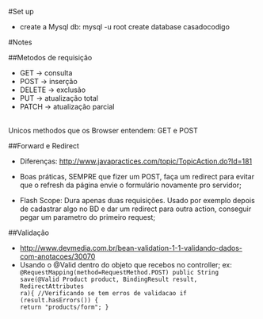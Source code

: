 #Set up
 - create a Mysql db: 
 mysql -u root 
 create database casadocodigo

#Notes 

##Metodos de requisição
- GET    -> consulta
- POST   -> inserção	
- DELETE -> exclusão
- PUT    -> atualização total
- PATCH  -> atualização parcial
<br>
Unicos methodos que os Browser entendem: GET e POST
 
##Forward e Redirect
- Diferenças: http://www.javapractices.com/topic/TopicAction.do?Id=181

- Boas práticas, SEMPRE que fizer um POST, faça um redirect para evitar que o refresh da página envie o formulário novamente pro servidor; 
 
- Flash Scope: Dura apenas duas requisições. Usado por exemplo depois de cadastrar algo no BD e dar um redirect para outra action, conseguir pegar um parametro do primeiro request; 
 
##Validação
- http://www.devmedia.com.br/bean-validation-1-1-validando-dados-com-anotacoes/30070
- Usando o @Valid dentro do objeto que recebos no controller;
ex: <code>	@RequestMapping(method=RequestMethod.POST)
	public String save(@Valid Product product, BindingResult result, RedirectAttributes ra){
		//Verificando se tem erros de validacao
		if (result.hasErrors()) {
			return "products/form";
		}
</code>




  